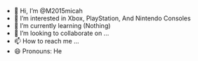 - 👋 Hi, I’m @M2015micah
- 👀 I’m interested in Xbox, PlayStation, And Nintendo Consoles
- 🌱 I’m currently learning (Nothing)
- 💞️ I’m looking to collaborate on ...
- 📫 How to reach me ...
- 😄 Pronouns: He

<!---
M2015micah/M2015micah is a ✨ special ✨ repository because its `README.md` (this file) appears on your GitHub profile.
You can click the Preview link to take a look at your changes.
--->
